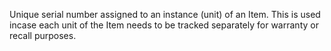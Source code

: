 Unique serial number assigned to an instance (unit) of an Item. This is used incase each unit of the Item needs to be tracked separately for warranty or recall purposes.
